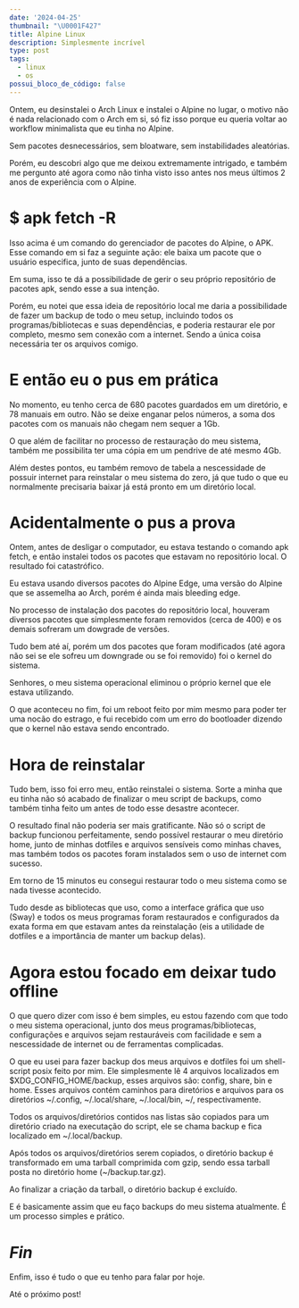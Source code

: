 ```yaml
---
date: '2024-04-25'
thumbnail: "\U0001F427"
title: Alpine Linux
description: Simplesmente incrível
type: post
tags:
  - linux
  - os
possui_bloco_de_código: false
---
```

Ontem, eu desinstalei o Arch Linux e instalei o Alpine no lugar, o motivo
não é nada relacionado com o Arch em si, só fiz isso porque eu queria voltar ao
workflow minimalista que eu tinha no Alpine.

Sem pacotes desnecessários,
sem bloatware, sem instabilidades aleatórias.

Porém, eu descobri algo
que me deixou extremamente intrigado, e também me pergunto até agora como não
tinha visto isso antes nos meus últimos 2 anos de experiência com o Alpine.

# $ apk fetch -R

Isso acima é um comando do gerenciador de pacotes do
Alpine, o APK. Esse comando em si faz a seguinte ação: ele baixa um pacote que
o usuário especifica, junto de suas dependências.

Em suma, isso te dá a
possibilidade de gerir o seu próprio repositório de pacotes apk, sendo esse a
sua intenção.

Porém, eu notei que essa ideia de repositório local me
daria a possibilidade de fazer um backup de todo o meu setup, incluindo todos
os programas/bibliotecas e suas dependências, e poderia restaurar ele por
completo, mesmo sem conexão com a internet. Sendo a única coisa necessária ter
os arquivos comigo.

# E então eu o pus em prática

No momento, eu
tenho cerca de 680 pacotes guardados em um diretório, e 78 manuais em outro.
Não se deixe enganar pelos números, a soma dos pacotes com os manuais não
chegam nem sequer a 1Gb.

O que além de facilitar no processo de
restauração do meu sistema, também me possibilita ter uma cópia em um pendrive
de até mesmo 4Gb.

Além destes pontos, eu também removo de tabela a
nescessidade de possuir internet para reinstalar o meu sistema do zero, já que
tudo o que eu normalmente precisaria baixar já está pronto em um diretório
local.

# Acidentalmente o pus a prova

Ontem, antes de desligar o
computador, eu estava testando o comando apk fetch, e então instalei todos os
pacotes que estavam no repositório local. O resultado foi catastrófico.

Eu estava usando diversos pacotes do Alpine Edge, uma versão do Alpine que
se assemelha ao Arch, porém é ainda mais bleeding edge.

No processo de
instalação dos pacotes do repositório local, houveram diversos pacotes que
simplesmente foram removidos (cerca de 400) e os demais sofreram um dowgrade de
versões.

Tudo bem até aí, porém um dos pacotes que foram modificados
(até agora não sei se ele sofreu um downgrade ou se foi removido) foi o kernel
do sistema.

Senhores, o meu sistema operacional eliminou o próprio
kernel que ele estava utilizando.

O que aconteceu no fim, foi um reboot
feito por mim mesmo para poder ter uma nocão do estrago, e fui recebido com um
erro do bootloader dizendo que o kernel não estava sendo encontrado.

# Hora de reinstalar

Tudo bem, isso foi erro meu, então reinstalei o
sistema. Sorte a minha que eu tinha não só acabado de finalizar o meu script de
backups, como também tinha feito um antes de todo esse desastre acontecer.

O resultado final não poderia ser mais gratificante. Não só o script de
backup funcionou perfeitamente, sendo possível restaurar o meu diretório home,
junto de minhas dotfiles e arquivos sensíveis como minhas chaves, mas também
todos os pacotes foram instalados sem o uso de internet com sucesso.

Em
torno de 15 minutos eu consegui restaurar todo o meu sistema como se nada
tivesse acontecido.

Tudo desde as bibliotecas que uso, como a interface
gráfica que uso (Sway) e todos os meus programas foram restaurados e
configurados da exata forma em que estavam antes da reinstalação (eis a
utilidade de dotfiles e a importância de manter um backup delas).

# Agora estou focado em deixar tudo offline

O que quero dizer com isso é bem
simples, eu estou fazendo com que todo o meu sistema operacional, junto dos
meus programas/bibliotecas, configurações e arquivos sejam restauráveis com
facilidade e sem a nescessidade de internet ou de ferramentas complicadas.

O que eu usei para fazer backup dos meus arquivos e dotfiles foi um
shell-script posix feito por mim. Ele simplesmente lê 4 arquivos localizados em
$XDG\_CONFIG\_HOME/backup, esses arquivos são: config, share, bin e home. Esses
arquivos contém caminhos para diretórios e arquivos para os diretórios
~/.config, ~/.local/share, ~/.local/bin, ~/, respectivamente.

Todos os
arquivos/diretórios contidos nas listas são copiados para um diretório criado
na executação do script, ele se chama backup e fica localizado em
~/.local/backup.

Após todos os arquivos/diretórios serem copiados, o
diretório backup é transformado em uma tarball comprimida com gzip, sendo essa
tarball posta no diretório home (~/backup.tar.gz).

Ao finalizar a
criação da tarball, o diretório backup é excluído.

E é basicamente assim
que eu faço backups do meu sistema atualmente. É um processo simples e
prático.

# _Fin_

Enfim, isso é tudo o que eu tenho para
falar por hoje.

Até o próximo post!
